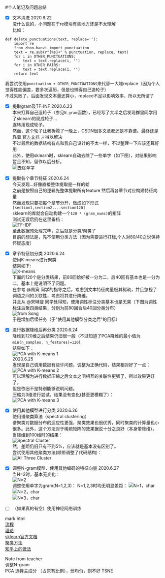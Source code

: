 #个人笔记及问题总结

+ [x] 文本清洗 2020.6.22  
没什么说的，小问题在于re模块有些地方还是不太理解  
比如：  
```python3  
def delete_punctuations(text, replace=''):
    import re
    from zhon.hanzi import punctuation
    text = re.sub(r"[%s]+" % punctuation, replace, text)
    for i in OTHER_PUNCTUATIONS:
        text = text.replace(i, '')
    for i in OTHER_PAIRS:
        text = text.replace(i, '')
    return text
```
我尝试使用`punctuation + OTHER_PUNCTUATIONS`来代替一大堆replace（因为个人觉得性能偏差，要多次遍历，但是也懒得自己造轮子）  
不过失败了，后面发现文本量还算小，replace不足以影响效率，所以无所谓了  
+ [x] 提取gram及TF-INF 2020.6.23  
本来打算自己造轮子（参见`N_gram`函数），已经写了大半之后发现群里同学用了sklearn的现成轮子...  
遂转用现成轮子。  
然而，这个轮子让我折腾了一晚上，CSDN很多文章都还是不靠谱。最终还是靠着 [官方文档](https://scikit-learn.org/stable/modules/generated/sklearn.feature_extraction.text.CountVectorizer.html#sklearn.feature_extraction.text.CountVectorizer.fit_transform) 才得以解决  
不过最后的数据结构有点和我自己设计的不太一样，不过整理一下应该还算好用  
此外，使用sklearn时，sklearn自动去除了一些单字（如下图），对结果影响暂且不知，留作以后分析。  
![去除单字](others/001.png)

+ [x] 提取各个章节特征 2020.6.24  
今天发现...好像直接整体提取是一样的蛤  
之前是按照自己的逻辑先整体提取所有feature 然后再各章节对应构建特征向量  
然而发现只要把每个章节分开，做成如下形式`[section1,section2....section120]`  
sklearn的库就会自动构建一个`120 * (gram_nums)`的矩阵  
测试无误后扔在这里备档：  
![TF-IDF](others/002.png)  
至此数据预处理完毕，之后就是分类/聚类了  
目前的想法是，先不使用分类方法（因为需要进行打标,个人对80/40之说保持怀疑态度）  

+ [x] 章节特征初分类 2020.6.24  
使用K-means进行聚类  
结果如下:  
![K-means](others/003.png)  
下面的120个是分类结果，前80回恰好被一分为二，后40回有基本也是一分为二，基本上是说明不了问题。  
在参考 @周寅 同学的指导之后，考虑到文本特征向量极其稀疏，并且忽视了词语之间的关联性，考虑将其进行降维。  
并且从 @宋琳璇 同学处得知，使用词性标注分类基本也是无果（下图为词性标注后聚四类结果，分别为前80回合后40回分类分布）  
![from Song](others/004.png)  
于是增加后续任务（于"使用其他模型分类之后"的目标）
+ [x] 进行数据降维后再分类  2020.6.24  
降维到120维之后结果仍旧很一般（不过知道了PCA降维的最小值为`min(n_samples, n_features)=120`）  
结果如下：  
![PCA with K-means 1](others/005.png)  
2020.6.25  
发现是自己调用数据有些许问题，调整为正确代码，结果相对好了一点：  
![PCA with K-means 2](others/006.png)  
可以理解为进行数据压缩之后文本之间相互的关联性更强了，所以效果更好了。  
但是依旧不是特别能够说明问题。  
压缩为3维进行尝试，结果没有变化(甚至更模糊了）：  
![PCA with K-means 3](others/007.png)  

+ [x] 使用其他模型进行分类  2020.6.26    
使用谱聚类算法（spectral clustering）  
谱聚类对数据分布的适应性更强，聚类效果也很优秀，同时聚类的计算量也小很多。此外，这个方法对于稀疏矩阵的效果据说十分之良好（本身带降维）。    
当降维到100维时的结果：  
![Spectral Cluster](others/008.png)  
然，差距仍旧只有不到5%，应该就是基本没有区别了。  
尝试使用其他聚类方法(顺带调整了代码结构)：  
![All Three Cluster](others/009.png)   
+ [x] 调整N-gram模型，使用其他编码的特征向量  2020.6.27  
当N=2时，基本无变化：  
![N=2](others/010.png)   
调整使用单字为gram(N=1,2,3)： 
N=1,2,3时均无明显差距：
![N=1，char](others/011.png)   
![N=2，char](others/012.png)   
![N=3，char](others/013.png)   

+ [ ] （如果真的有空）使用神经网络训练


mark html  
[流程](https://blog.csdn.net/shuihupo/article/details/80931194?utm_medium=distribute.pc_relevant.none-task-blog-BlogCommendFromMachineLearnPai2-1.nonecase&depth_1-utm_source=distribute.pc_relevant.none-task-blog-BlogCommendFromMachineLearnPai2-1.nonecase)  
[理论](https://blog.csdn.net/dulpee/article/details/88202473)  
[sklearn官方文档](https://scikit-learn.org/stable/modules/generated/sklearn.feature_extraction.text.CountVectorizer.html#sklearn.feature_extraction.text.CountVectorizer.fit_transform)  
[聚类方法](https://blog.csdn.net/qq_40587575/article/details/82694170)  
[知乎上的做法](https://zhuanlan.zhihu.com/p/21807356)  
  
Note from teacher   
调整N-gram  
PCA 选择主成分 （占原有比例），弱均匀，则不好 TSNE
